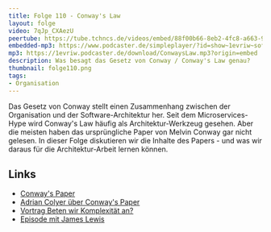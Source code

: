 ```yaml
---
title: Folge 110 - Conway's Law
layout: folge
video: 7qJp_CXAezU
peertube: https://tube.tchncs.de/videos/embed/88f00b66-8eb2-4fc8-a663-9380d18e1032
embedded-mp3: https://www.podcaster.de/simpleplayer/?id=show~1evriw~software-architektur-im-stream~pod-e6c7ecb6ebb48aec4b867ac374&v=1645360670
mp3: https://1evriw.podcaster.de/download/ConwaysLaw.mp3?origin=embed
description: Was besagt das Gesetz von Conway / Conway's Law genau?
thumbnail: folge110.png
tags:
- Organisation
---
```


Das Gesetz von Conway stellt einen Zusammenhang zwischen der
Organisation und der Software-Architektur her. Seit dem
Microservices-Hype wird Conway's Law häufig als Architektur-Werkzeug
gesehen. Aber die meisten haben das ursprüngliche Paper von Melvin
Conway gar nicht gelesen. In dieser Folge diskutieren wir die Inhalte
des Papers - und was wir daraus für die Architektur-Arbeit lernen
können. 

## Links

* [Conway's Paper](https://www.melconway.com/Home/Conways_Law.html)
* [Adrian Colyer über Conway's Paper](https://blog.acolyer.org/2019/12/13/how-do-committees-invent/)
* [Vortrag Beten wir Komplexität an?](https://www.youtube.com/watch?v=p7r6IE7TkpU)
* [Episode mit James Lewis](https://software-architektur.tv/2021/10/13/epsiode80.html)
